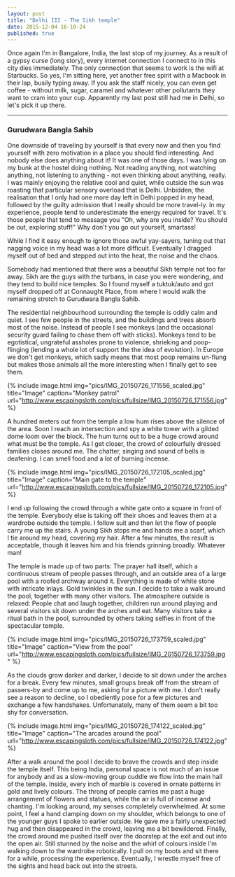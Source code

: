 ```yaml
---
layout: post
title: "Delhi III - The Sikh temple"
date: 2015-12-04 16-10-24
published: true
---
```


Once again I'm in Bangalore, India, the last stop of my journey. As a result of a gypsy curse (long story), every internet connection I connect to in this city dies immediately. The only connection that seems to work is the wifi at Starbucks. So yes, I'm sitting here, yet another free spirit with a Macbook in their lap, busily typing away. If you ask the staff nicely, you can even get coffee  - without milk, sugar, caramel and whatever other pollutants they want to cram into your cup. Apparently my last post still had me in Delhi, so let's pick it up there.

----

### Gurudwara Bangla Sahib

One downside of traveling by yourself is that every now and then you find yourself with zero motivation in a place you should find interesting. And nobody else does anything about it! It was one of those days. I was lying on my bunk at the hostel doing nothing. Not reading anything, not watching anything, not listening to anything - not even thinking about anything, really. I was mainly enjoying the relative cool and quiet, while outside the sun was roasting that particular sensory overload that is Delhi. Unbidden, the realisation that I only had one more day left in Delhi popped in my head, followed by the guilty admission that I really should be more travel-ly. In my experience, people tend to underestimate the energy required for travel. It's those people that tend to message you "Oh, why are you inside? You should be out, exploring stuff!" Why don't you go out yourself, smartass!

While I find it easy enough to ignore those awful yay-sayers, tuning out that nagging voice in my head was a lot more difficult. Eventually I dragged myself out of bed and stepped out into the heat, the noise and the chaos. 

Somebody had mentioned that there was a beautiful Sikh temple not too far away. Sikh are the guys with the turbans, in case you were wondering, and they tend to build nice temples. So I found myself a tuktuk/auto and got myself dropped off at Connaught Place, from where I would walk the remaining stretch to Gurudwara Bangla Sahib.

The residential neighbourhood surrounding the temple is oddly calm and quiet. I see few people in the streets, and the buildings and trees absorb most of the noise. Instead of people I see monkeys (and the occasional security guard failing to chase them off with sticks). Monkeys tend to be egotistical, ungrateful assholes prone to violence, shrieking and poop-flinging (lending a whole lot of support the the idea of evolution). In Europe we don't get monkeys, which sadly means that most poop remains un-flung but makes those animals all the more interesting when I finally get to see them.

{% include image.html img="pics/IMG_20150726_171556_scaled.jpg" title="Image" caption="Monkey patrol" url="http://www.escapingsloth.com/pics/fullsize/IMG_20150726_171556.jpg" %}

A hundred meters out from the temple a low hum rises above the silence of the area. Soon I reach an intersection and spy a white tower with a gilded dome  loom over the block. The hum turns out to be a huge crowd around what must be the temple. As I get closer, the crowd of colourfully dressed families closes around me. The chatter, singing and sound of bells is deafening. I can smell food and a lot of burning incense. 

{% include image.html img="pics/IMG_20150726_172105_scaled.jpg" title="Image" caption="Main gate to the temple" url="http://www.escapingsloth.com/pics/fullsize/IMG_20150726_172105.jpg" %}

I end up following the crowd through a white gate onto a square in front of the temple. Everybody else is taking off their shoes and leaves them at a wardrobe outside the temple. I follow suit and then let the flow of people carry me up the stairs. A young Sikh stops me and hands me a scarf, which I tie around my head, covering my hair. After a few minutes, the result is acceptable, though it leaves him and his friends grinning broadly. Whatever man!

The temple is made up of two parts: The prayer hall itself, which a continuous stream of people passes through, and an outside area of a large pool with a roofed archway around it. Everything is made of white stone with intricate inlays. Gold twinkles in the sun. I decide to take a walk around the pool, together with many other visitors. The atmosphere outside is relaxed: People chat and laugh together, children run around playing and several visitors sit down under the arches and eat. Many visitors take a ritual bath in the pool, surrounded by others taking selfies in front of the spectacular temple.

{% include image.html img="pics/IMG_20150726_173759_scaled.jpg" title="Image" caption="View from the pool" url="http://www.escapingsloth.com/pics/fullsize/IMG_20150726_173759.jpg" %}

As the clouds grow darker and darker, I decide to sit down under the arches for a break. Every few minutes, small groups break off from the stream of passers-by and come up to me, asking for a picture with me. I don't really see a reason to decline, so I obediently pose for a few pictures and exchange a few handshakes. Unfortunately, many of them seem a bit too shy for conversation. 

{% include image.html img="pics/IMG_20150726_174122_scaled.jpg" title="Image" caption="The arcades around the pool" url="http://www.escapingsloth.com/pics/fullsize/IMG_20150726_174122.jpg" %}

After a walk around the pool I decide to brave the crowds and step inside the temple itself. This being India, personal space is not much of  an issue for anybody and as a slow-moving group cuddle we flow into the main hall of the temple. Inside, every inch of marble is covered in ornate patterns in gold and lively colours. The throng of people carries me past a huge arrangement of flowers and statues, while the air is full of incense and chanting. I'm looking around, my senses  completely overwhelmed. At some point, I feel a hand clamping down on my shoulder, which belongs to one of the younger guys I spoke to earlier outside. He gave me a fairly unexpected hug and then disappeared in the crowd, leaving me a bit bewildered. Finally, the crowd around me pushed itself over the doorstep at the exit and out into the open air. Still stunned by the noise and the whirl of colours inside I'm walking down to the wardrobe robotically. I pull on my boots and sit there for a while, processing the experience. Eventually, I wrestle myself free of the sights and head back out into the streets.


